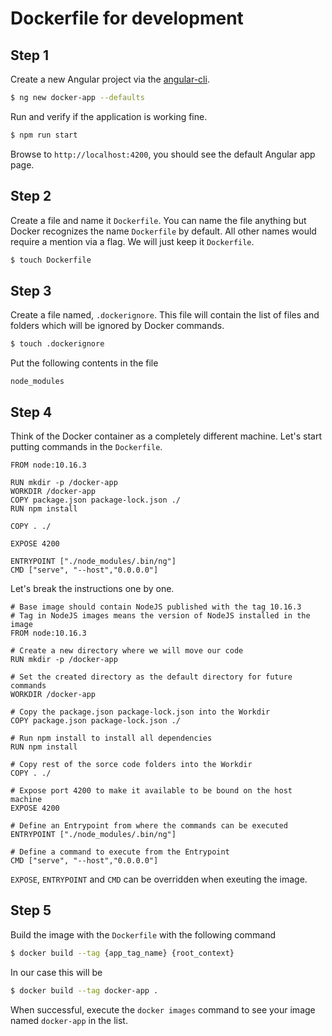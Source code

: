 # Dockerfile for development

## Step 1
Create a new Angular project via the [angular-cli](https://www.npmjs.com/package/@angular/cli).

```bash
$ ng new docker-app --defaults
```

Run and verify if the application is working fine.

```bash
$ npm run start
```

Browse to `http://localhost:4200`, you should see the default Angular app page.

## Step 2
Create a file and name it `Dockerfile`. You can name the file anything but Docker recognizes the name `Dockerfile` by default. All other names would require a mention via a flag. We will just keep it `Dockerfile`.

```bash
$ touch Dockerfile
```

## Step 3
Create a file named, `.dockerignore`. This file will contain the list of files and folders which will be ignored by Docker commands.

```bash
$ touch .dockerignore
```

Put the following contents in the file

```code
node_modules
```

## Step 4
Think of the Docker container as a completely different machine. Let's start putting commands in the `Dockerfile`.

```code
FROM node:10.16.3

RUN mkdir -p /docker-app
WORKDIR /docker-app
COPY package.json package-lock.json ./
RUN npm install

COPY . ./

EXPOSE 4200

ENTRYPOINT ["./node_modules/.bin/ng"]
CMD ["serve", "--host","0.0.0.0"]
```

Let's break the instructions one by one.

```code
# Base image should contain NodeJS published with the tag 10.16.3
# Tag in NodeJS images means the version of NodeJS installed in the image
FROM node:10.16.3

# Create a new directory where we will move our code
RUN mkdir -p /docker-app

# Set the created directory as the default directory for future commands
WORKDIR /docker-app

# Copy the package.json package-lock.json into the Workdir
COPY package.json package-lock.json ./

# Run npm install to install all dependencies
RUN npm install

# Copy rest of the sorce code folders into the Workdir
COPY . ./

# Expose port 4200 to make it available to be bound on the host machine
EXPOSE 4200

# Define an Entrypoint from where the commands can be executed
ENTRYPOINT ["./node_modules/.bin/ng"]

# Define a command to execute from the Entrypoint
CMD ["serve", "--host","0.0.0.0"]
```

`EXPOSE`, `ENTRYPOINT` and `CMD` can be overridden when exeuting the image.

## Step 5
Build the image with the `Dockerfile` with the following command

```bash
$ docker build --tag {app_tag_name} {root_context}
```

In our case this will be

```bash
$ docker build --tag docker-app .
```

When successful, execute the `docker images` command to see your image named `docker-app` in the list.

